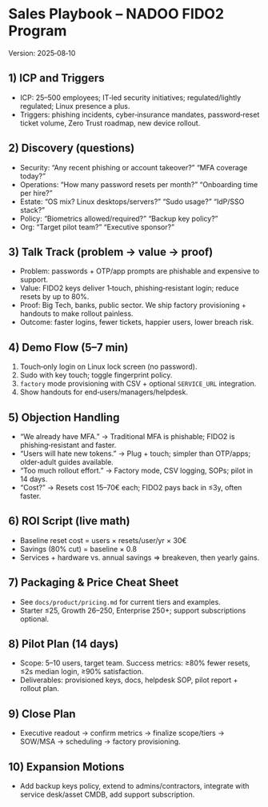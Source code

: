 # Sales Playbook – NADOO FIDO2 Program

Version: 2025‑08‑10

## 1) ICP and Triggers
- ICP: 25–500 employees; IT‑led security initiatives; regulated/lightly regulated; Linux presence a plus.
- Triggers: phishing incidents, cyber‑insurance mandates, password‑reset ticket volume, Zero Trust roadmap, new device rollout.

## 2) Discovery (questions)
- Security: “Any recent phishing or account takeover?” “MFA coverage today?”
- Operations: “How many password resets per month?” “Onboarding time per hire?”
- Estate: “OS mix? Linux desktops/servers?” “Sudo usage?” “IdP/SSO stack?”
- Policy: “Biometrics allowed/required?” “Backup key policy?”
- Org: “Target pilot team?” “Executive sponsor?”

## 3) Talk Track (problem → value → proof)
- Problem: passwords + OTP/app prompts are phishable and expensive to support.
- Value: FIDO2 keys deliver 1‑touch, phishing‑resistant login; reduce resets by up to 80%.
- Proof: Big Tech, banks, public sector. We ship factory provisioning + handouts to make rollout painless.
- Outcome: faster logins, fewer tickets, happier users, lower breach risk.

## 4) Demo Flow (5–7 min)
1) Touch‑only login on Linux lock screen (no password).
2) Sudo with key touch; toggle fingerprint policy.
3) `factory` mode provisioning with CSV + optional `SERVICE_URL` integration.
4) Show handouts for end‑users/managers/helpdesk.

## 5) Objection Handling
- “We already have MFA.” → Traditional MFA is phishable; FIDO2 is phishing‑resistant and faster.
- “Users will hate new tokens.” → Plug + touch; simpler than OTP/apps; older‑adult guides available.
- “Too much rollout effort.” → Factory mode, CSV logging, SOPs; pilot in 14 days.
- “Cost?” → Resets cost 15–70€ each; FIDO2 pays back in ≤3y, often faster.

## 6) ROI Script (live math)
- Baseline reset cost = users × resets/user/yr × 30€
- Savings (80% cut) = baseline × 0.8
- Services + hardware vs. annual savings ⇒ breakeven, then yearly gains.

## 7) Packaging & Price Cheat Sheet
- See `docs/product/pricing.md` for current tiers and examples.
- Starter ≤25, Growth 26–250, Enterprise 250+; support subscriptions optional.

## 8) Pilot Plan (14 days)
- Scope: 5–10 users, target team. Success metrics: ≥80% fewer resets, ≤2s median login, ≥90% satisfaction.
- Deliverables: provisioned keys, docs, helpdesk SOP, pilot report + rollout plan.

## 9) Close Plan
- Executive readout → confirm metrics → finalize scope/tiers → SOW/MSA → scheduling → factory provisioning.

## 10) Expansion Motions
- Add backup keys policy, extend to admins/contractors, integrate with service desk/asset CMDB, add support subscription.
